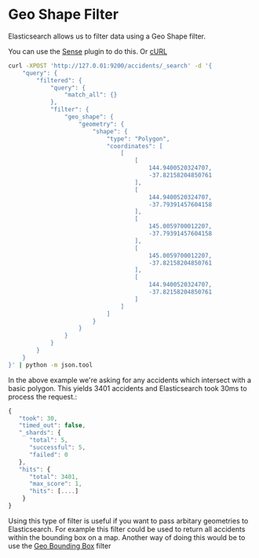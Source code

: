 # Geo Shape Filter

Elasticsearch allows us to filter data using a Geo Shape filter.

You can use the [Sense](https://chrome.google.com/webstore/detail/sense/doinijnbnggojdlcjifpdckfokbbfpbo?hl=en) plugin to do this. Or [cURL](http://curl.haxx.se/)

```bash
curl -XPOST 'http://127.0.01:9200/accidents/_search' -d '{
    "query": {
        "filtered": {
            "query": {
                "match_all": {}
            },
            "filter": {
                "geo_shape": {
                    "geometry": {
                        "shape": {
                            "type": "Polygon",
                            "coordinates": [
                                [
                                    [
                                        144.9400520324707,
                                        -37.82158204850761
                                    ],
                                    [
                                        144.9400520324707,
                                        -37.79391457604158
                                    ],
                                    [
                                        145.0059700012207,
                                        -37.79391457604158
                                    ],
                                    [
                                        145.0059700012207,
                                        -37.82158204850761
                                    ],
                                    [
                                        144.9400520324707,
                                        -37.82158204850761
                                    ]
                                ]
                            ]
                        }
                    }
                }
            }
        }
    }
}' | python -m json.tool
```
In the above example we're asking for any accidents which intersect with a basic polygon. This yields 3401 accidents and Elasticsearch took 30ms to process the request.:

```javascript
{
   "took": 30,
   "timed_out": false,
   "_shards": {
      "total": 5,
      "successful": 5,
      "failed": 0
   },
   "hits": {
      "total": 3401,
      "max_score": 1,
      "hits": [....]
    }
}
```
Using this type of filter is useful if you want to pass arbitary geometries to Elasticsearch. For example this filter could be used to return all accidents within the bounding box on a map. Another way of doing this would be to use the [Geo Bounding Box](http://www.elasticsearch.org/guide/en/elasticsearch/reference/current/query-dsl-geo-bounding-box-filter.html) filter

